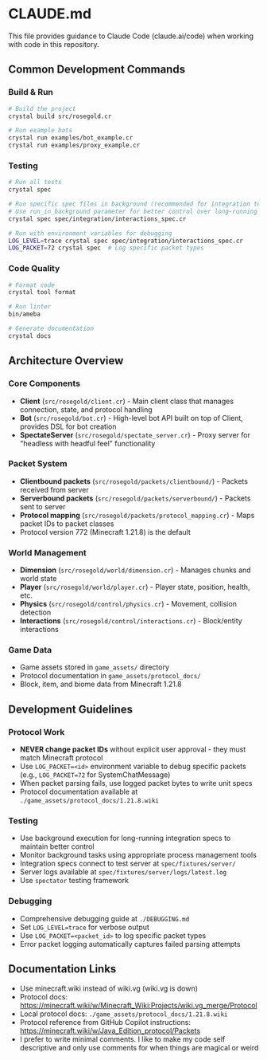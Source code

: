 # CLAUDE.md

This file provides guidance to Claude Code (claude.ai/code) when working with code in this repository.

## Common Development Commands

### Build & Run
```bash
# Build the project
crystal build src/rosegold.cr

# Run example bots
crystal run examples/bot_example.cr
crystal run examples/proxy_example.cr
```

### Testing
```bash
# Run all tests
crystal spec

# Run specific spec files in background (recommended for integration tests)
# Use run_in_background parameter for better control over long-running tasks
crystal spec spec/integration/interactions_spec.cr

# Run with environment variables for debugging
LOG_LEVEL=trace crystal spec spec/integration/interactions_spec.cr
LOG_PACKET=72 crystal spec  # Log specific packet types
```

### Code Quality
```bash
# Format code
crystal tool format

# Run linter
bin/ameba

# Generate documentation
crystal docs
```

## Architecture Overview

### Core Components
- **Client** (`src/rosegold/client.cr`) - Main client class that manages connection, state, and protocol handling
- **Bot** (`src/rosegold/bot.cr`) - High-level bot API built on top of Client, provides DSL for bot creation
- **SpectateServer** (`src/rosegold/spectate_server.cr`) - Proxy server for "headless with headful feel" functionality

### Packet System
- **Clientbound packets** (`src/rosegold/packets/clientbound/`) - Packets received from server
- **Serverbound packets** (`src/rosegold/packets/serverbound/`) - Packets sent to server
- **Protocol mapping** (`src/rosegold/packets/protocol_mapping.cr`) - Maps packet IDs to packet classes
- Protocol version 772 (Minecraft 1.21.8) is the default

### World Management
- **Dimension** (`src/rosegold/world/dimension.cr`) - Manages chunks and world state
- **Player** (`src/rosegold/world/player.cr`) - Player state, position, health, etc.
- **Physics** (`src/rosegold/control/physics.cr`) - Movement, collision detection
- **Interactions** (`src/rosegold/control/interactions.cr`) - Block/entity interactions

### Game Data
- Game assets stored in `game_assets/` directory
- Protocol documentation in `game_assets/protocol_docs/`
- Block, item, and biome data from Minecraft 1.21.8

## Development Guidelines

### Protocol Work
- **NEVER change packet IDs** without explicit user approval - they must match Minecraft protocol
- Use `LOG_PACKET=<id>` environment variable to debug specific packets (e.g., `LOG_PACKET=72` for SystemChatMessage)
- When packet parsing fails, use logged packet bytes to write unit specs
- Protocol documentation available at `./game_assets/protocol_docs/1.21.8.wiki`

### Testing
- Use background execution for long-running integration specs to maintain better control
- Monitor background tasks using appropriate process management tools
- Integration specs connect to test server at `spec/fixtures/server/`
- Server logs available at `spec/fixtures/server/logs/latest.log`
- Use `spectator` testing framework

### Debugging
- Comprehensive debugging guide at `./DEBUGGING.md`
- Set `LOG_LEVEL=trace` for verbose output
- Use `LOG_PACKET=<packet_id>` to log specific packet types
- Error packet logging automatically captures failed parsing attempts

## Documentation Links
- Use minecraft.wiki instead of wiki.vg (wiki.vg is down)
- Protocol docs: https://minecraft.wiki/w/Minecraft_Wiki:Projects/wiki.vg_merge/Protocol
- Local protocol docs: `./game_assets/protocol_docs/1.21.8.wiki`
- Protocol reference from GitHub Copilot instructions: https://minecraft.wiki/w/Java_Edition_protocol/Packets
- I prefer to write minimal comments. I like to make my code self descriptive and only use comments for when things are magical or weird